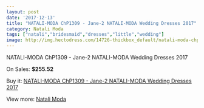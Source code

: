 ```yaml
---
layout: post
date: '2017-12-13'
title: "NATALI-MODA ChP1309 - Jane-2 NATALI-MODA Wedding Dresses 2017"
category: Natali Moda
tags: ["natali","bridesmaid","dresses","little","wedding"]
image: http://img.hectodress.com/14726-thickbox_default/natali-moda-chp1309-jane-2-natali-moda-wedding-dresses-2013.jpg
---
```

NATALI-MODA ChP1309 - Jane-2 NATALI-MODA Wedding Dresses 2017

On Sales: **$255.52**
<a href="https://www.hectodress.com/natali-moda/7115-natali-moda-chp1309-jane-2-natali-moda-wedding-dresses-2013.html"><amp-img layout="responsive" width="600" height="600" src="//img.hectodress.com/14726-thickbox_default/natali-moda-chp1309-jane-2-natali-moda-wedding-dresses-2013.jpg" alt="NATALI-MODA ChP1309 - Jane-2 NATALI-MODA Wedding Dresses 2017 0" /></a>
<a href="https://www.hectodress.com/natali-moda/7115-natali-moda-chp1309-jane-2-natali-moda-wedding-dresses-2013.html"><amp-img layout="responsive" width="600" height="600" src="//img.hectodress.com/14728-thickbox_default/natali-moda-chp1309-jane-2-natali-moda-wedding-dresses-2013.jpg" alt="NATALI-MODA ChP1309 - Jane-2 NATALI-MODA Wedding Dresses 2017 1" /></a>
<a href="https://www.hectodress.com/natali-moda/7115-natali-moda-chp1309-jane-2-natali-moda-wedding-dresses-2013.html"><amp-img layout="responsive" width="600" height="600" src="//img.hectodress.com/14727-thickbox_default/natali-moda-chp1309-jane-2-natali-moda-wedding-dresses-2013.jpg" alt="NATALI-MODA ChP1309 - Jane-2 NATALI-MODA Wedding Dresses 2017 2" /></a>

Buy it: [NATALI-MODA ChP1309 - Jane-2 NATALI-MODA Wedding Dresses 2017](https://www.hectodress.com/natali-moda/7115-natali-moda-chp1309-jane-2-natali-moda-wedding-dresses-2013.html "NATALI-MODA ChP1309 - Jane-2 NATALI-MODA Wedding Dresses 2017")

View more: [Natali Moda](https://www.hectodress.com/122-natali-moda "Natali Moda")